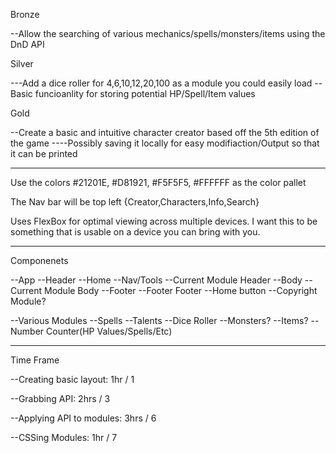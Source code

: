 Bronze

<!-- --Create a basic and intuitive character creator based off the 5th edition of the game -->

--Allow the searching of various mechanics/spells/monsters/items using the DnD API

Silver

---Add a dice roller for 4,6,10,12,20,100 as a module you could easily load
-- Basic funcioanlity for storing potential HP/Spell/Item values

Gold

--Create a basic and intuitive character creator based off the 5th edition of the game
----Possibly saving it locally for easy modifiaction/Output so that it can be printed

______________________________________________________________

Use the colors #21201E, #D81921, #F5F5F5, #FFFFFF as the color pallet

The Nav bar will be top left {Creator,Characters,Info,Search}

Uses FlexBox for optimal viewing across multiple devices. I want this to be something that is usable on a device you can bring with you.

______________________________________________________________

Componenets

--App
    --Header
        --Home 
        --Nav/Tools
        --Current Module Header
    --Body
        --Current Module Body
    --Footer
        --Footer Footer
            --Home button
            --Copyright Module?

--Various Modules
    --Spells
    --Talents
    --Dice Roller
    --Monsters?
    --Items?
    --Number Counter(HP Values/Spells/Etc)

______________________________________________________________

Time Frame

--Creating basic layout: 1hr / 1

--Grabbing API: 2hrs / 3

--Applying API to modules: 3hrs / 6

--CSSing Modules: 1hr / 7

